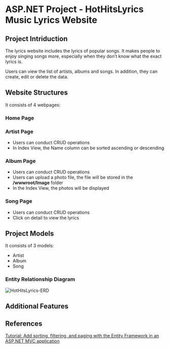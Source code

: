 # ASP.NET Project - HotHitsLyrics Music Lyrics Website
##  Project Intriduction
The lyrics website includes the lyrics of popular songs. 
It makes people to enjoy singing songs more, especially when they don’t know what the exact lyrics is.  

Users can view the list of artists, albums and songs. In addition, they can create, edit or delete the data.

## Website Structures
It consists of 4 webpages:
### Home Page

### Artist Page
- Users can conduct CRUD operations
- In Index View, the Name column can be sorted ascending or descending

### Album Page
- Users can conduct CRUD operations
- Users can upload a photo file, the file will be stored in the **/wwwroot/Image** folder
- In the Index View, the photos will be displayed

### Song Page
- Users can conduct CRUD operations
- Click on detail to view the lyrics

## Project Models
It consists of 3 models:
- Artist
- Album
- Song
### Entity Relationship Diagram
![HotHitsLyrics-ERD](https://user-images.githubusercontent.com/78240130/135736875-fee7a842-b8f7-46d6-b873-58fe1ae5a242.jpg)

## Additional Features

## References
[Tutorial: Add sorting, filtering, and paging with the Entity Framework in an ASP.NET MVC application](https://docs.microsoft.com/en-us/aspnet/mvc/overview/getting-started/getting-started-with-ef-using-mvc/sorting-filtering-and-paging-with-the-entity-framework-in-an-asp-net-mvc-application#prerequisites)


